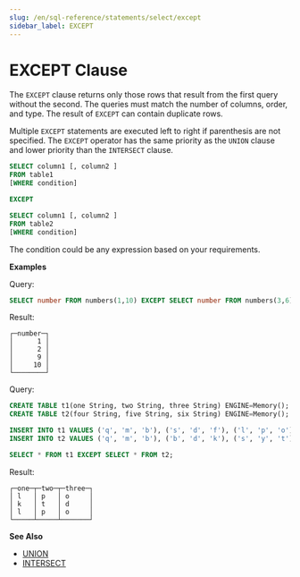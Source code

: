 ```yaml
---
slug: /en/sql-reference/statements/select/except
sidebar_label: EXCEPT
---
```


# EXCEPT Clause

The `EXCEPT` clause returns only those rows that result from the first query without the second. The queries must match the number of columns, order, and type. The result of `EXCEPT` can contain duplicate rows.

Multiple `EXCEPT` statements are executed left to right if parenthesis are not specified. The `EXCEPT` operator has the same priority as the `UNION` clause and lower priority than the `INTERSECT` clause.

``` sql
SELECT column1 [, column2 ]
FROM table1
[WHERE condition]

EXCEPT

SELECT column1 [, column2 ]
FROM table2
[WHERE condition]

```
The condition could be any expression based on your requirements.

**Examples**

Query:

``` sql
SELECT number FROM numbers(1,10) EXCEPT SELECT number FROM numbers(3,6);
```

Result:

``` text
┌─number─┐
│      1 │
│      2 │
│      9 │
│     10 │
└────────┘
```

Query:

``` sql
CREATE TABLE t1(one String, two String, three String) ENGINE=Memory();
CREATE TABLE t2(four String, five String, six String) ENGINE=Memory();

INSERT INTO t1 VALUES ('q', 'm', 'b'), ('s', 'd', 'f'), ('l', 'p', 'o'), ('s', 'd', 'f'), ('s', 'd', 'f'), ('k', 't', 'd'), ('l', 'p', 'o');
INSERT INTO t2 VALUES ('q', 'm', 'b'), ('b', 'd', 'k'), ('s', 'y', 't'), ('s', 'd', 'f'), ('m', 'f', 'o'), ('k', 'k', 'd');

SELECT * FROM t1 EXCEPT SELECT * FROM t2;
```

Result:

``` text
┌─one─┬─two─┬─three─┐
│ l   │ p   │ o     │
│ k   │ t   │ d     │
│ l   │ p   │ o     │
└─────┴─────┴───────┘
```

**See Also**

-   [UNION](union.md#union-clause)
-   [INTERSECT](intersect.md#intersect-clause)
